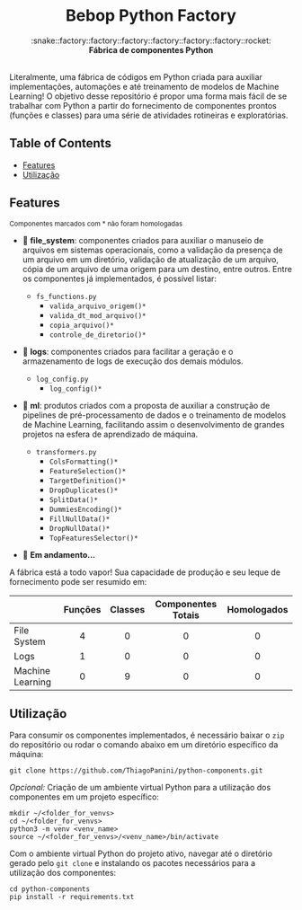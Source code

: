 <h1 align="center">Bebop Python Factory</h1>

<div align="center">
  :snake::factory::factory::factory::factory::factory::factory::rocket:
</div>
<div align="center">
  <strong>Fábrica de componentes Python</strong>
</div>

<br />

Literalmente, uma fábrica de códigos em Python criada para auxiliar implementações, automações e até treinamento de modelos de Machine Learning! O objetivo desse repositório é propor uma forma mais fácil de se trabalhar com Python a partir do fornecimento de componentes prontos (funções e classes) para uma série de atividades rotineiras e exploratórias.

## Table of Contents
- [Features](#features)
- [Utilização](#utilização)

## Features
<sub>Componentes marcados com * não foram homologadas
- :file_folder: __file_system__: componentes criados para auxiliar o manuseio de arquivos em sistemas operacionais, como a validação da presença de um arquivo em um diretório, validação de atualização de um arquivo, cópia de um arquivo de uma origem para um destino, entre outros. Entre os componentes já implementados, é possível listar:
  - `fs_functions.py`
    - `valida_arquivo_origem()*`
    - `valida_dt_mod_arquivo()*`
    - `copia_arquivo()*`
    - `controle_de_diretorio()*`
  
- :pencil: __logs__: componentes criados para facilitar a geração e o armazenamento de logs de execução dos demais módulos.
  - `log_config.py`
    - `log_config()*`
  
- :robot: __ml__: produtos criados com a proposta de auxiliar a construção de pipelines de pré-processamento de dados e o treinamento de modelos de Machine Learning, facilitando assim o desenvolvimento de grandes projetos na esfera de aprendizado de máquina.
  - `transformers.py`
    - `ColsFormatting()*`
    - `FeatureSelection()*`
    - `TargetDefinition()*`
    - `DropDuplicates()*`
    - `SplitData()*`
    - `DummiesEncoding()*`
    - `FillNullData()*`
    - `DropNullData()*`
    - `TopFeaturesSelector()*`
  
- :thought_balloon: __Em andamento...__

A fábrica está a todo vapor! Sua capacidade de produção e seu leque de fornecimento pode ser resumido em:

|                            | Funções           | Classes         | Componentes Totais | Homologados  |
| -------------------------- | :---------------: | :-------------: | :-------------: | :-------------: |
| File System                |         4         |        0        |        0        |        0        |
| Logs                       |         1         |        0        |        0        |        0        |
| Machine Learning           |         0         |        9        |        0        |        0        |


## Utilização

Para consumir os componentes implementados, é necessário baixar o `zip` do repositório ou rodar o comando abaixo em um diretório específico da máquina:
```
git clone https://github.com/ThiagoPanini/python-components.git
```

_Opcional:_ Criação de um ambiente virtual Python para a utilização dos componentes em um projeto específico:
```
mkdir ~/<folder_for_venvs>
cd ~/<folder_for_venvs>
python3 -m venv <venv_name>
source ~/<folder_for_venvs>/<venv_name>/bin/activate
```

Com o ambiente virtual Python do projeto ativo, navegar até o diretório gerado pelo `git clone` e instalando os pacotes necessários para a utilização dos componentes:
```
cd python-components
pip install -r requirements.txt
```
